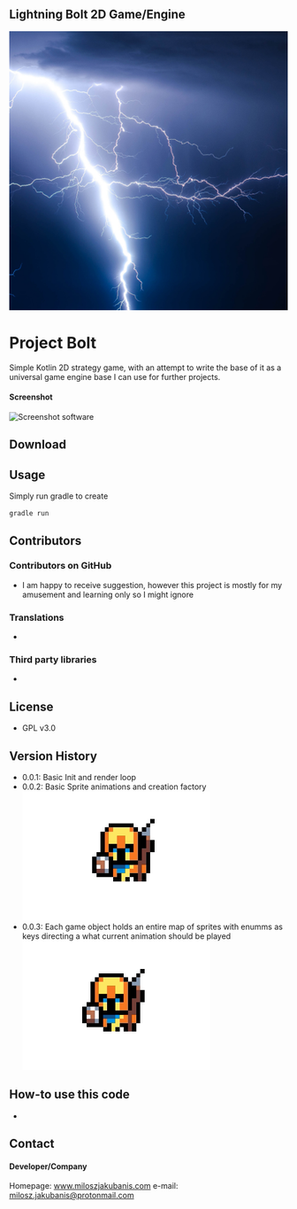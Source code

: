 ## Lightning Bolt 2D Game/Engine
![](src/main/resources/img/logo/logo.png)

Project Bolt
======
Simple Kotlin 2D strategy game, with an attempt 
to write the base of it as a universal game engine base I can use for further projects.

#### Screenshot
![Screenshot software]()

## Download

## Usage
Simply run gradle to create 
```Code
gradle run
```
## Contributors

### Contributors on GitHub
* I am happy to receive suggestion, however this project is mostly for my amusement 
and learning only so I might ignore 

### Translations
*

### Third party libraries
*

## License
* GPL v3.0

## Version History
* 0.0.1: Basic Init and render loop
* 0.0.2: Basic Sprite animations and creation factory
![](src/main/resources/img/history_gif/1.gif)
* 0.0.3: Each game object holds an entire map of sprites with
  enumms as keys directing a what current animation should be played
![](src/main/resources/img/history_gif/2.gif)
## How-to use this code
*

## Contact
#### Developer/Company
 Homepage: www.miloszjakubanis.com
 e-mail: milosz.jakubanis@protonmail.com

